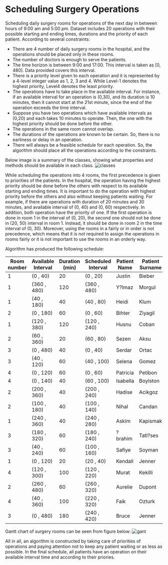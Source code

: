 # Scheduling Surgery Operations
Scheduling daily surgery rooms for operations of the next day in between hours of 9:00 am and 5:00 pm. Dataset includes 20 operations with their possible starting and ending times, durations and the priority of each patient. According to several constraints:
 - There are 4 number of daily surgery rooms in the hospital, and the operations should be placed only in these rooms.
 - The number of doctors is enough to serve the patients.
 - The time horizon is between 9:00 and 17:00. This interval is taken as [0, 480]. Data provided covers this interval.
 - There is a priority level given to each operation and it is represented by a 4-level integer value as 1, 2, 3 and 4. While Level-1 denotes the highest priority, Level4 denotes the least priority.
 - The operations have to take place in the available interval. For instance, if an available interval for an operation is (0,30), and its duration is 10 minutes, then it cannot start at the 21st minute, since the end of the operation exceeds the time interval.
 - Suppose you have two operations which have available intervals as (0,20) and each takes 10 minutes to operate. Then, the one with the highest priority should be done before the other.
 - The operations in the same room cannot overlap.
 - The durations of the operations are known to be certain. So, there is no earliness or delay in an operation.
 - There will always be a feasible schedule for each operation. So, the algorithm should place all the operations according to the constraints.

Below image is a summary of the classes, showing what properties and methods should be available in each class. 
![classes](https://user-images.githubusercontent.com/30045618/58820467-5d6b0d00-863b-11e9-90f9-d7120255bfa1.JPG)

While scheduling the operations into 4 rooms, the first precedence is given to priorities of the patients. In the hospital, the operation having the highest priority should be done before the others with respect to its available starting and ending times. It is important to do the operation with highest priority before the others and also without keeping patients waiting. For example, if there are operations with duration of 20 minutes and 30 minutes, and available interval of (0, 40) and (0, 60) respectively. In addition, both operation have the priority of one. If the first operation is done in room 1 in the interval of (0, 20), the second one should not be done in (20, 50) interval in room 1. Instead, it should be done in room 2 in the time interval of (0, 30). Moreover, using the rooms in a fairly or in order is not precedence, which means that it is not required to assign the operations in rooms fairly or it is not important to use the rooms in an orderly way.

Algorithm has produced the following schedule:

| Room number   | Available Interval	| Duration (min)	| Scheduled Interval	| Patient Name		| Patient Surname		| Patient Priority 	 |
| -----	        | ----- 		| -----			| ----- 		| -----			| -----				| -----			 |
| 1	        | (0 , 40)		| 20			| (0 , 20)		| Justin		| Bieber			| 1			 |
| 1		| (360 , 480)		| 120			| (360 , 480)		| Y?lmaz		| Morgul			| 1			 |
| 1		| (40 , 180)		| 40			| (40 , 80)		| Heidi			| Klum				| 1			 |
| 2		| (0 , 180)		| 60			| (0 , 60)		| Bihter		| Ziyagil			| 1			 |
| 1		| (120 , 380)		| 120			| (120 , 240)		| Husnu			| Coban				| 1			 |
| 2		| (60 , 360)		| 20			| (60 , 80)		| Sezen			| Aksu				| 1			 |
| 3		| (0 , 480)		| 40			| (0 , 40)		| Serdar		| Ortac				| 1			 |
| 3		| (40 , 120)		| 60			| (40 , 100)		| Selena		| Gomez				| 2			 |
| 4		| (0 , 120)		| 60			| (0 , 60)		| Patricia 		| Petibon			| 2			 |
| 4		| (0 , 140)		| 40			| (60 , 100)		| Isabella 		| Boylston			| 2			 |
| 2		| (200 , 360)		| 40			| (200 , 240)		| Hadise		| Acikgoz			| 2			 |
| 2		| (100 , 180)		| 40			| (100 , 140)		| Nihal			| Candan			| 3			 |
| 1		| (240 , 360)		| 40			| (240 , 280)		| Askim			| Kapismak			| 3			 |
| 3		| (180 , 320)		| 60			| (180 , 240)		| ?brahim		| Tatl?ses			| 3			 |
| 3		| (40 , 240)		| 60			| (100 , 160)		| Safiye		| Soyman			| 3			 |
| 1		| (0 , 120)		| 20			| (20 , 40)		| Kendall		| Jenner			| 4			 |
| 4		| (120 , 300)		| 100			| (120 , 220)		| Murat			| Kekilli			| 4			 |
| 2		| (260 , 480)		| 60			| (260 , 320)		| Aurelie		| Dupont			| 4			 |
| 4		| (40 , 360)		| 100			| (220 , 320)		| Faik			| Ozturk			| 4			 |
| 3		| (0 , 480)		| 180			| (240 , 420)		| Bruce			| Jenner			| 4			 |

Gantt chart of surgery rooms can be seen from figure below:
![gant](https://user-images.githubusercontent.com/30045618/58962099-20c22180-87b3-11e9-90bc-3bbd8989e833.png)

All in all, an algorithm is constructed by taking care of priorities of operations and paying attention not to keep any patient waiting or as less as possible. In the final schedule, all patients have an operation on their available interval time and according to their priories.


